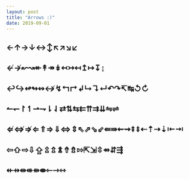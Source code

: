```yaml
---
layout: post
title: "Arrows :)"
date: 2019-09-01
---
```


## ←↑→↓↔↕↖↗↘↙

## ↚↛↜↝↞↟↠↡↢↣↤↥↦↧↨

## ↩↪↫↬↭↮↯↰↱↲↳↴↵↶↷↸↹↺↻

## ↼↽↾↿⇀⇁⇂⇃⇄⇅⇆⇇⇈⇉⇊⇋⇌

## ⇍⇎⇏⇐⇑⇒⇓⇔⇕⇖⇗⇘⇙⇚⇛⇜⇝⇞⇟⇠⇡⇢⇣⇤⇥

## ⇦⇧⇨⇩⇪⇫⇬⇭⇮⇯⇰⇱⇲⇳⇴⇵⇶

## ⇷⇸⇹⇺⇻⇼⇽⇾⇿